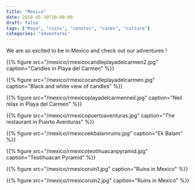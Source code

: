 ```yaml
---
title: "Mexico"
date: 2018-05-30T10:00:00
draft: false
tags: ["Maya", "ruins", "cenotes", "caves", "culture"]
categories: "adventures"
---
```


We are so excited to be in Mexico and check out our adventures !

{{% figure src="/mexico/rmexicocandleplayadelcarmen2.jpg" caption="Candles in Playa del Carmen" %}}

<!--more-->

{{% figure src="/mexico/rmexicocandleplayadelcarmen.jpg" caption="Black and white view of candles" %}}

{{% figure src="/mexico/rmexicoplayadelcarmenneil.jpg" caption="Neil relax in Playa del Carmen" %}}

{{% figure src="/mexico/rmexicopuertoaventuras.jpg" caption="The restaurant in Puerto Aventuras" %}}

{{% figure src="/mexico/rmexicoekbalamruins.jpg" caption="Ek Balam" %}}

{{% figure src="/mexico/rmexicoteotihuacanpyramid.jpg" caption="Teotihuacan Pyramid" %}}

{{% figure src="/mexico/rmexicoruin1.jpg" caption="Ruins in Mexico" %}}

{{% figure src="/mexico/rmexicoruin2.jpg" caption="Ruins in Mexico" %}}
